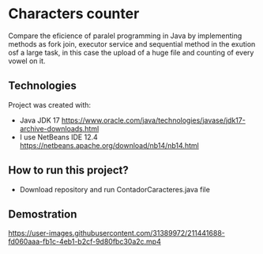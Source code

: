 # Characters counter
Compare the eficience of paralel programming in Java by implementing methods as fork join, executor service and sequential method in the exution osf a large task, in this case the upload of a huge file and counting of every vowel on it.


## Technologies
Project was created with:
* Java JDK 17 https://www.oracle.com/java/technologies/javase/jdk17-archive-downloads.html
* I use NetBeans IDE 12.4 https://netbeans.apache.org/download/nb14/nb14.html

## How to run this project?
* Download repository and run ContadorCaracteres.java file

## Demostration


https://user-images.githubusercontent.com/31389972/211441688-fd060aaa-fb1c-4eb1-b2cf-9d80fbc30a2c.mp4

